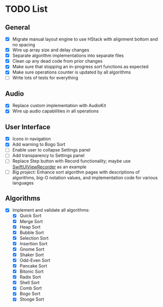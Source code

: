 # TODO List

## General

* [x] Migrate manual layout engine to use HStack with alignment bottom and no spacing
* [x] Wire up array size and delay changes
* [x] Separate algorithm implementations into separate files
* [x] Clean up any dead code from prior changes
* [x] Make sure that stopping an in-progress sort functions as expected
* [x] Make sure operations counter is updated by all algorithms
* [ ] Write lots of tests for everything

## Audio

* [x] Replace custom implementation with AudioKit
* [x] Wire up audio capabilities in all operations

## User Interface

* [x] Icons in navigation
* [x] Add warning to Bogo Sort
* [ ] Enable user to collapse Settings panel
* [ ] Add transparency to Settings panel
* [ ] Replace Step button with Record functionality; maybe use [SwiftUIViewRecorder](https://github.com/frolovilya/SwiftUIViewRecorder) as an example
* [ ] *Big project:* Enhance sort algorithm pages with descriptions of algorithms, big-O notation values, and implementation code for various languages

## Algorithms

* [x] Implement and validate all algorithms:
    * [x] Quick Sort
    * [x] Merge Sort
    * [x] Heap Sort
    * [x] Bubble Sort
    * [x] Selection Sort
    * [x] Insertion Sort
    * [x] Gnome Sort
    * [x] Shaker Sort
    * [x] Odd-Even Sort
    * [x] Pancake Sort
    * [x] Bitonic Sort
    * [x] Radix Sort
    * [x] Shell Sort
    * [x] Comb Sort
    * [x] Bogo Sort
    * [x] Stooge Sort
